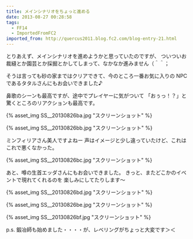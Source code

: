 ```yaml
---
title: メインシナリオをちょっと進める
date: 2013-08-27 00:28:58
tags:
  - FF14
  - ImportedFromFC2
imported_from: http://quercus2011.blog.fc2.com/blog-entry-21.html
---
```

とりあえず、メインシナリオを進めようかと思っていたのですが、
ついついお裁縫とか園芸とか採掘とかしてしまって、なかなか進みません（＾＾；

そうは言っても砂の家まではクリアできて、今のところ一番お気に入りの
NPC であるタタルさんにもお会いできました♪

鼻歌のシーンも最高ですが、途中でプレイヤーに気がついて
「おぅっ！？」と驚くところのリアクションも最高です。

{% asset_img SS__20130826ba.jpg "スクリーンショット" %}

{% asset_img SS__20130826bb.jpg "スクリーンショット" %}


ミンフィリアさん美人ですよねー
声はイメージと少し違っていたけど、これはこれで悪くなかった。

{% asset_img SS__20130826bc.jpg "スクリーンショット" %}




あと、噂の生首エッダさんにもお会いできました。
きっと、またどこかのイベントで現れてくれるのを
楽しみにしてたりします～

{% asset_img SS__20130826bd.jpg "スクリーンショット" %}

{% asset_img SS__20130826be.jpg "スクリーンショット" %}

{% asset_img SS__20130826bf.jpg "スクリーンショット" %}


p.s. 鍛冶師も始めました・・・・が、レベリングがちょっと大変です＞＜
